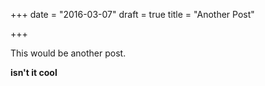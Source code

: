 +++
date = "2016-03-07"
draft = true
title = "Another Post"

+++

This would be another post.

**isn't it cool**
